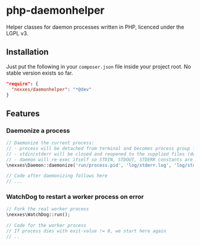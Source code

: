 # php-daemonhelper
Helper classes for daemon processes written in PHP, licenced under the LGPL v3.

## Installation

Just put the following in your ```composer.json``` file inside your project root.
No stable version exists so far.

```Json
"require": {
  "nexxes/daemonhelper": "*@dev"
}
```

## Features

### Daemonize a process

```PHP
// Daemonize the current process:
// - process will be detached from terminal and becomes process group leader
// - stdin/stderr will be closed and reopened to the supplied files (default is /dev/null)
// - daemon will re-exec itself so STDIN, STDOUT, STDERR constants are fixed
\nexxes\Daemon::daemonize('run/process.pid', 'log/stderr.log', 'log/stdout.log', 'stdin.txt');

// Code after daemonizing follows here
// ...
```

### WatchDog to restart a worker process on error

```PHP
// Fork the real worker process
\nexxes\WatchDog::run();

// Code for the worker process
// If process dies with exit-value != 0, we start here again
// ..
```
